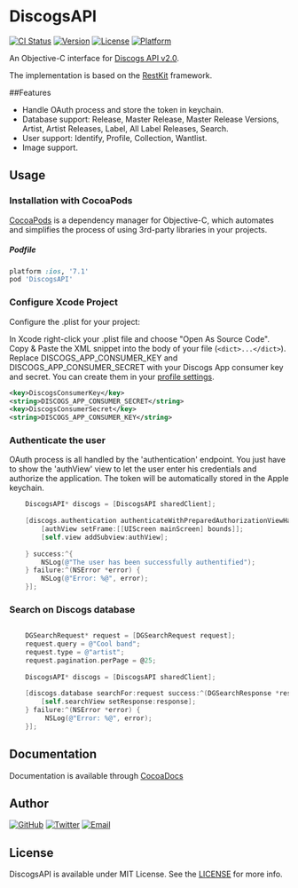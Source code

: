 # DiscogsAPI

[![CI Status](http://img.shields.io/travis/maxep/DiscogsAPI.svg?style=flat)](https://travis-ci.org/maxep/DiscogsAPI)
[![Version](https://img.shields.io/cocoapods/v/DiscogsAPI.svg?style=flat)](http://cocoadocs.org/docsets/DiscogsAPI)
[![License](https://img.shields.io/cocoapods/l/DiscogsAPI.svg?style=flat)](http://cocoadocs.org/docsets/DiscogsAPI)
[![Platform](https://img.shields.io/cocoapods/p/DiscogsAPI.svg?style=flat)](http://cocoadocs.org/docsets/DiscogsAPI)

An Objective-C interface for [Discogs API v2.0](http://www.discogs.com/developers/).

The implementation is based on the [RestKit](http://restkit.org/) framework.

##Features
- Handle OAuth process and store the token in keychain.
- Database support: Release, Master Release, Master Release Versions, Artist, Artist Releases, Label, All Label Releases, Search.
- User support: Identify, Profile, Collection, Wantlist.
- Image support.

## Usage


### Installation with CocoaPods

[CocoaPods](http://cocoapods.org) is a dependency manager for Objective-C, which automates and simplifies the process of using 3rd-party libraries in your projects.

##### Podfile

```ruby
platform :ios, '7.1'
pod 'DiscogsAPI'
```

### Configure Xcode Project

Configure the .plist for your project:

In Xcode right-click your .plist file and choose "Open As Source Code".
Copy & Paste the XML snippet into the body of your file (`<dict>...</dict>`).
Replace DISCOGS_APP_CONSUMER_KEY and DISCOGS_APP_CONSUMER_SECRET with your Discogs App consumer key and secret. You can create them in your [profile settings](https://www.discogs.com/settings/developers).

```xml
<key>DiscogsConsumerKey</key>
<string>DISCOGS_APP_CONSUMER_SECRET</string>
<key>DiscogsConsumerSecret</key>
<string>DISCOGS_APP_CONSUMER_KEY</string>
```

### Authenticate the user

OAuth process is all handled by the 'authentication' endpoint. You just have to show the 'authView' view to let the user enter his credentials and authorize the application. The token will be automatically stored in the Apple keychain.

```objective-c
	DiscogsAPI* discogs = [DiscogsAPI sharedClient];
    
    [discogs.authentication authenticateWithPreparedAuthorizationViewHandler:^(UIView *authView) {
        [authView setFrame:[[UIScreen mainScreen] bounds]];
        [self.view addSubview:authView];
        
    } success:^{
        NSLog(@"The user has been successfully authentified");
    } failure:^(NSError *error) {
    	NSLog(@"Error: %@", error);
    }];
```

### Search on Discogs database

```objective-c

	DGSearchRequest* request = [DGSearchRequest request];
    request.query = @"Cool band";
    request.type = @"artist";
    request.pagination.perPage = @25;
    
	DiscogsAPI* discogs = [DiscogsAPI sharedClient];
    
    [discogs.database searchFor:request success:^(DGSearchResponse *response) {
        [self.searchView setResponse:response];
    } failure:^(NSError *error) {
         NSLog(@"Error: %@", error);
    }];
```

## Documentation

Documentation is available through [CocoaDocs](http://cocoadocs.org/docsets/DiscogsAPI)

## Author

[![GitHub](https://img.shields.io/badge/github-maxep-lightgrey.svg?style=flat)](https://github.com/maxep)
[![Twitter](https://img.shields.io/badge/twitter-%40MaximeEpain-blue.svg?style=flat)](https://twitter.com/MaximeEpain)
[![Email](https://img.shields.io/badge/email-maxime.epain%40gmail.com-red.svg?style=flat)](mailto:maxime.epain@gmail.com)

## License

DiscogsAPI is available under MIT License. See the [LICENSE](LICENSE) for more info.
